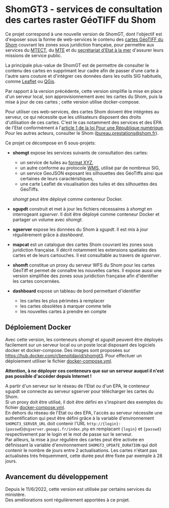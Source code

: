 # ShomGT3 - services de consultation des cartes raster GéoTIFF du Shom
Ce projet correspond à une nouvelle version de ShomGT, dont l'objectif est d'exposer sous la forme de web-services
le contenu des [cartes GéoTIFF du Shom](https://diffusion.shom.fr/loisirs/cartes-marines-geotiff.html)
couvrant les zones sous juridiction française, pour permettre aux services du [MTECT](http://www.ecologie.gouv.fr),
du [MTE](http://www.ecologie.gouv.fr/) et du [secrétariat d'Etat à la mer](https://mer.gouv.fr/)
d'assurer leurs missions de service public.

La principale plus-value de ShomGT est de permettre de consulter le contenu des cartes en supprimant leur cadre
afin de passer d'une carte à l'autre sans couture et d'intégrer ces données dans les outils SIG habituels,
comme [Leaflet](https://leafletjs.com/) ou [QGis](https://www.qgis.org/).

Par rapport à la version précédente, cette version simplifie la mise en place d'un serveur local, son approvisionnement avec
les cartes du Shom, puis la mise à jour de ces cartes ; cette version utilise docker-compose.

Pour utiliser ces web-services, des cartes Shom doivent être intégrées au serveur, ce qui nécessite que les utilisateurs disposent des droits d'utilisation de ces cartes. C'est le cas notamment des services et des EPA de l'Etat conformément à l'[article 1 de la loi Pour une République numérique](https://www.legifrance.gouv.fr/eli/loi/2016/10/7/2016-1321/jo/texte).
Pour les autres acteurs, consulter le Shom (bureau.prestations@shom.fr).

Ce projet ce décompose en 6 sous-projets:

  - **shomgt** expose les services suivants de consultation des cartes:
    - un service de tuiles au [format XYZ](https://en.wikipedia.org/wiki/Tiled_web_map), 
    - un autre conforme au protocole [WMS](https://www.ogc.org/standards/wms), utilisé par de nombreux SIG,
    - un service GeoJSON exposant les silhouettes des GéoTiffs ainsi que certaines de leurs caractéristiques,
    - une carte Leaflet de visualisation des tuiles et des silhouettes des GéoTiffs.
    
    *shomgt* peut être déployé comme conteneur Docker.
    
  - **sgupdt** construit et met à jour les fichiers nécessaires à *shomgt* en interrogeant *sgserver*. 
    Il doit être déployé comme conteneur Docker et partager un volume avec *shomgt*.
    
  - **sgserver** expose les données du Shom à *sgupdt*. Il est mis à jour régulièrement grâce à *dashboard*.
  
  - **mapcat** est un catalogue des cartes Shom couvrant les zones sous juridiction française. Il décrit notamment
    les extensions spatiales des cartes et de leurs cartouches.
    Il est consultable au travers de *sgserver*.
  
  - **shomft** constitue un proxy du serveur WFS du Shom pour les cartes GéoTiff et permet de connaître les nouvelles cartes.
    Il expose aussi une version simplifiée des zones sous juridiction française afin d'identifier les cartes concernées.
  
  - **dashboard** expose un tableau de bord permettant d'identifier
    - les cartes les plus périmées à remplacer
    - les cartes obsolètes à marquer comme telle
    - les nouvelles cartes à prendre en compte

## Déploiement Docker
Avec cette version, les conteneurs *shomgt* et *sgupdt* peuvent être déployés facilement sur un serveur local
ou un poste local disposant des logiciels docker et docker-compose.
Des images sont proposées sur https://hub.docker.com/r/benoitdavid/shomgt3.
Pour effectuer un déploiement utiliser le fichier [docker-compose.yml](docker-compose.yml).

**Attention, à ne déployer ces conteneurs que sur un serveur auquel il n'est pas possible d'accéder depuis Internet !**

A partir d'un serveur sur le réseau de l'Etat ou d'un EPA,
le conteneur sgupdt se connecte au serveur sgserver pour télécharger les cartes du Shom.  
Si un proxy doit être utilisé, il doit être défini en s'inspirant des exemples
du fichier [docker-compose.yml](docker-compose.yml).  
En dehors du réseau de l'Etat ou des EPA, l'accès au serveur nécessite une authentification qui peut être défini grâce
à la variable d'environnement `SHOMGT3_SERVER_URL` doit contenir l'URL `http://{login}:{passwd}@sgserver.geoapi.fr/index.php`
en remplacant `{login}` et `{passwd}` respectivement par le login et le mot de passe sur le serveur.  
Par ailleurs, la mise à jour régulière des cartes peut être activée en définissant la variable d'environnement
`SHOMGT3_UPDATE_DURATION` qui doit contenir le nombre de jours entre 2 actualisations.
Les cartes n'étant pas actualisées très fréquemment, cette durée peut être fixée par exemple à 28 jours.

## Avancement du développement
Depuis le 11/6/2022, cette version est utilisée par certains services du ministère.  
Des améliorations sont régulièrement apportées à ce projet.


